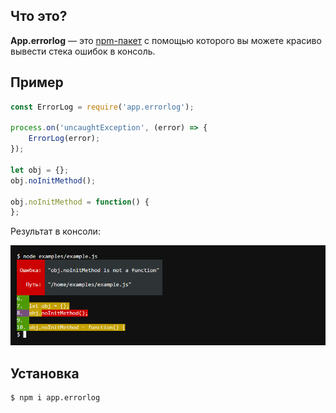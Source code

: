 ## Что это?

**App.errorlog** — это [npm-пакет](https://www.npmjs.com/package/app.errorlog)
с помощью которого вы можете красиво вывести стека ошибок в консоль.

## Пример

```js
const ErrorLog = require('app.errorlog');

process.on('uncaughtException', (error) => {
    ErrorLog(error);
});

let obj = {};
obj.noInitMethod();

obj.noInitMethod = function() {
};
```

Результат в консоли:

![](https://github.com/classtype/app.errorlog/raw/master/examples/sample.png)

## Установка

```
$ npm i app.errorlog
```
